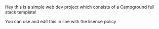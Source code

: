 Hey this is a simple web dev project which consists of a Campground full stack template!

You can use and edit this in line with the lisence policy
